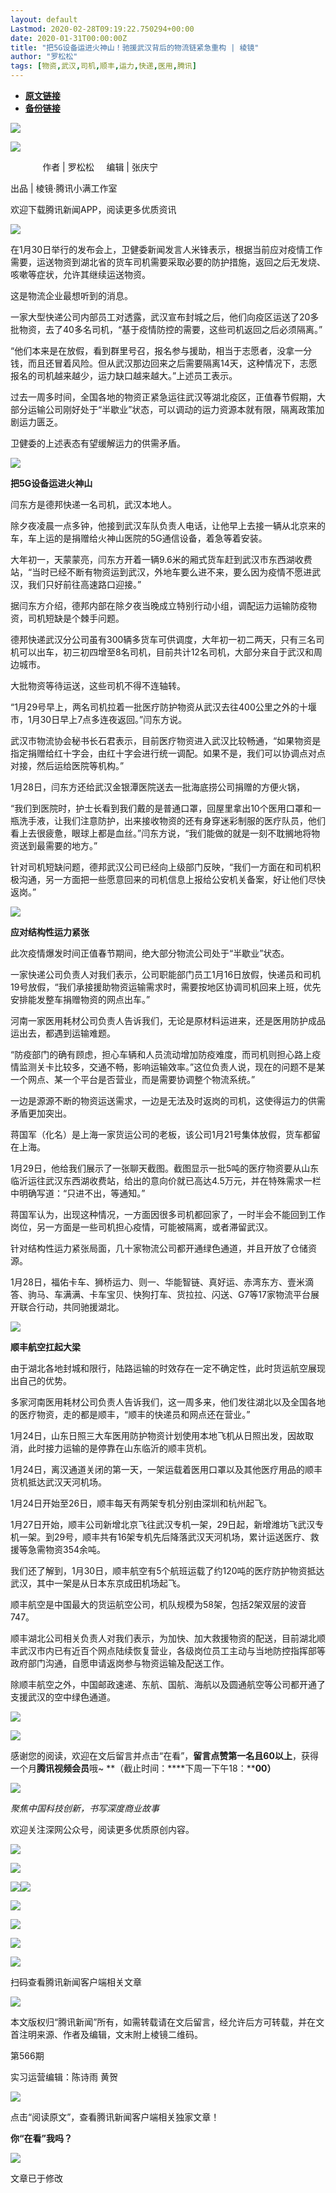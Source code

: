 ```yaml
---
layout: default
Lastmod: 2020-02-28T09:19:22.750294+00:00
date: 2020-01-31T00:00:00Z
title: "把5G设备运进火神山！驰援武汉背后的物流链紧急重构 | 棱镜"
author: "罗松松"
tags: [物资,武汉,司机,顺丰,运力,快递,医用,腾讯]
---
```


* [**原文链接**](http://mp.weixin.qq.com/s?__biz=MzA3MTY0MTQzNg==&mid=2650241299&idx=1&sn=0d34861669dce543cfb00cd817f03097&chksm=8729a920b05e203641bbbb26b4ed361cf2620d1eb41ef700002444a99e1282a122901726b131#rd)
* [**备份链接**](http://archive.is/eSiRK)


![](/images/post/b2e8d0be9628a7602909f5adcba785df.jpg)

![](/images/post/88cece1cb6184076e767f8aa305da80b.jpg)

             作者 | 罗松松     编辑 | 张庆宁         

出品 | 棱镜·腾讯小满工作室

欢迎下载腾讯新闻APP，阅读更多优质资讯

![](/images/post/4f2f4dabe6fe003e746405babddcef5d.jpg)

在1月30日举行的发布会上，卫健委新闻发言人米锋表示，根据当前应对疫情工作需要，运送物资到湖北省的货车司机需要采取必要的防护措施，返回之后无发烧、咳嗽等症状，允许其继续运送物资。

这是物流企业最想听到的消息。

一家大型快递公司内部员工对透露，武汉宣布封城之后，他们向疫区运送了20多批物资，去了40多名司机，“基于疫情防控的需要，这些司机返回之后必须隔离。”

“他们本来是在放假，看到群里号召，报名参与援助，相当于志愿者，没拿一分钱，而且还冒着风险。但从武汉那边回来之后需要隔离14天，这种情况下，志愿报名的司机越来越少，运力缺口越来越大。”上述员工表示。

过去一周多时间，全国各地的物资正紧急运往武汉等湖北疫区，正值春节假期，大部分运输公司刚好处于“半歇业”状态，可以调动的运力资源本就有限，隔离政策加剧运力匮乏。

卫健委的上述表态有望缓解运力的供需矛盾。

![](/images/post/8b557504ddc2b0840d11c9ac082bcb44.jpg)

**把5G设备运进火神山**

闫东方是德邦快递一名司机，武汉本地人。

除夕夜凌晨一点多钟，他接到武汉车队负责人电话，让他早上去接一辆从北京来的车，车上运的是捐赠给火神山医院的5G通信设备，着急等着安装。

大年初一，天蒙蒙亮，闫东方开着一辆9.6米的厢式货车赶到武汉市东西湖收费站，“当时已经不断有物资运到武汉，外地车要么进不来，要么因为疫情不愿进武汉，我们只好前往高速路口迎接。”

据闫东方介绍，德邦内部在除夕夜当晚成立特别行动小组，调配运力运输防疫物资，司机短缺是个棘手问题。

德邦快递武汉分公司虽有300辆多货车可供调度，大年初一初二两天，只有三名司机可以出车，初三初四增至8名司机，目前共计12名司机，大部分来自于武汉和周边城市。

大批物资等待运送，这些司机不得不连轴转。

“1月29号早上，两名司机拉着一批医疗防护物资从武汉去往400公里之外的十堰市，1月30日早上7点多连夜返回。”闫东方说。

武汉市物流协会秘书长石君表示，目前医疗物资进入武汉比较畅通，“如果物资是指定捐赠给红十字会，由红十字会进行统一调配。如果不是，我们可以协调点对点对接，然后运给医院等机构。”

1月28日，闫东方还给武汉金银潭医院送去一批海底捞公司捐赠的方便火锅，

“我们到医院时，护士长看到我们戴的是普通口罩，回屋里拿出10个医用口罩和一瓶洗手液，让我们注意防护，出来接收物资的还有身穿迷彩制服的医疗队员，他们看上去很疲惫，眼球上都是血丝。”闫东方说，“我们能做的就是一刻不耽搁地将物资送到最需要的地方。”

针对司机短缺问题，德邦武汉公司已经向上级部门反映，“我们一方面在和司机积极沟通，另一方面把一些愿意回来的司机信息上报给公安机关备案，好让他们尽快返岗。”

![](/images/post/8b557504ddc2b0840d11c9ac082bcb44.jpg)

**应对结构性运力紧张**  

此次疫情爆发时间正值春节期间，绝大部分物流公司处于“半歇业”状态。

一家快递公司负责人对我们表示，公司职能部门员工1月16日放假，快递员和司机19号放假，“我们承接援助物资运输需求时，需要按地区协调司机回来上班，优先安排能发整车捐赠物资的网点出车。”

河南一家医用耗材公司负责人告诉我们，无论是原材料运进来，还是医用防护成品运出去，都遇到运输难题。

“防疫部门的确有顾虑，担心车辆和人员流动增加防疫难度，而司机则担心路上疫情监测关卡比较多，交通不畅，影响运输效率。”这位负责人说，现在的问题不是某一个网点、某一个平台是否营业，而是需要协调整个物流系统。”

一边是源源不断的物资运送需求，一边是无法及时返岗的司机，这使得运力的供需矛盾更加突出。

蒋国军（化名）是上海一家货运公司的老板，该公司1月21号集体放假，货车都留在上海。

1月29日，他给我们展示了一张聊天截图。截图显示一批5吨的医疗物资要从山东临沂运往武汉东西湖收费站，给出的意向价就已高达4.5万元，并在特殊需求一栏中明确写道：“只进不出，等通知。”

蒋国军认为，出现这种情况，一方面因很多司机都回家了，一时半会不能回到工作岗位，另一方面是一些司机担心疫情，可能被隔离，或者滞留武汉。

针对结构性运力紧张局面，几十家物流公司都开通绿色通道，并且开放了仓储资源。

1月28日，福佑卡车、狮桥运力、则一、华能智链、真好运、赤湾东方、壹米滴答、驹马、车满满、卡车宝贝、快狗打车、货拉拉、闪送、G7等17家物流平台展开联合行动，共同驰援湖北。

![](/images/post/8b557504ddc2b0840d11c9ac082bcb44.jpg)

**顺丰航空扛起大梁**  

由于湖北各地封城和限行，陆路运输的时效存在一定不确定性，此时货运航空展现出自己的优势。

多家河南医用耗材公司负责人告诉我们，这一周多来，他们发往湖北以及全国各地的医疗物资，走的都是顺丰，“顺丰的快递员和网点还在营业。”

1月24日，山东日照三大车医用防护物资计划使用本地飞机从日照出发，因故取消，此时接力运输的是停靠在山东临沂的顺丰货机。

1月24日，离汉通道关闭的第一天，一架运载着医用口罩以及其他医疗用品的顺丰货机抵达武汉天河机场。

1月24日开始至26日，顺丰每天有两架专机分别由深圳和杭州起飞。

1月27日开始，顺丰公司新增北京飞往武汉专机一架，29日起，新增潍坊飞武汉专机一架。到29号，顺丰共有16架专机先后降落武汉天河机场，累计运送医疗、救援等急需物资354余吨。

我们还了解到，1月30日，顺丰航空有5个航班运载了约120吨的医疗防护物资抵达武汉，其中一架是从日本东京成田机场起飞。

顺丰航空是中国最大的货运航空公司，机队规模为58架，包括2架双层的波音747。

顺丰湖北公司相关负责人对我们表示，为加快、加大救援物资的配送，目前湖北顺丰武汉市内已有近百个网点陆续恢复营业，各级岗位员工主动与当地防控指挥部等政府部门沟通，自愿申请返岗参与物资运输及配送工作。

除顺丰航空之外，中国邮政速递、东航、国航、海航以及圆通航空等公司都开通了支援武汉的空中绿色通道。

![](/images/post/9650a2801fb101670ce9dd5d1dcaca7b.jpg)

![](/images/post/2eb6c37f0d4d5982a0460d890b4ab4db.jpg)

感谢您的阅读，欢迎在文后留言并点击“在看”，**留言点赞第一名且60以上**，获得一个月**腾讯视频会员**哦~ **（截止时间：****下周一下午18：****00）**

![](/images/post/5eb45257d21759ce464bffa8e758f086.jpg)

_聚焦中国科技创新，书写深度商业故事_

欢迎关注深网公众号，阅读更多优质原创内容。

![](/images/post/7c4fe6e9701836e963bda7c5e059eca6.jpg)

  

![](/images/post/69917137f795d1884f5c6055d20a6c53.jpg)

  

[![](/images/post/123169164a9ba2b3a0aec97a415228c5.jpg)](http://mp.weixin.qq.com/s?__biz=MzA3MTY0MTQzNg==&mid=2650241211&idx=1&sn=ade6f3b7c8761bb47b8783b783ffda9c&chksm=8729a888b05e219eb02e80cadcb6377d780997fca9702669f0f5275f850e56194d890f3dddad&scene=21#wechat_redirect)[![](/images/post/135384fbba46dd227d2261f3955e3985.jpg)](http://mp.weixin.qq.com/s?__biz=MzA3MTY0MTQzNg==&mid=2650241231&idx=1&sn=5acd5797f747918e9b8117620552d046&chksm=8729a8fcb05e21ea70006ef69db55b7bc9b5fcc5f0f6984dd87716eb2d77d0556a3f938a4a71&scene=21#wechat_redirect)

[![](/images/post/720456e68e0c1ab9f1d596ef04bdc93a.jpg)](http://mp.weixin.qq.com/s?__biz=MzA3MTY0MTQzNg==&mid=2650241221&idx=1&sn=2b24329e256d5d461f541e226f57b6a8&chksm=8729a8f6b05e21e0edc9401f3fa2febccbc03c7554b821380ab6a9c0514440bdb710bef8a4b6&scene=21#wechat_redirect)

[![](/images/post/6604aad78219624324fedf43b440e836.jpg)](http://mp.weixin.qq.com/s?__biz=MzA3MTY0MTQzNg==&mid=2650241248&idx=1&sn=f402fbb2fbce2f51b2f733ff011ac71c&chksm=8729a8d3b05e21c5668a33529d285f70ccbafa9e1da2a352743c5272643487829d301febd74c&scene=21#wechat_redirect)

[![](/images/post/0a96dbc204c1e7c611f139d0fca38112.jpg)](http://mp.weixin.qq.com/s?__biz=MzA3MTY0MTQzNg==&mid=2650241248&idx=2&sn=389ae84ad21c1cc11e6ad130bfd87c7c&chksm=8729a8d3b05e21c5d2af728fdafd0eccc018c0f0f004e965b4fbd3b7020136362d589b1eb60f&scene=21#wechat_redirect)

![](/images/post/38c683e60601c9538d09e04213c76e33.jpg)

扫码查看腾讯新闻客户端相关文章

  

![](/images/post/dd61420c05536f26a186f5fe6bad34ec.jpg)

  

本文版权归“腾讯新闻”所有，如需转载请在文后留言，经允许后方可转载，并在文首注明来源、作者及编辑，文末附上棱镜二维码。

第566期

实习运营编辑：陈诗雨 黄贺

![](/images/post/f3430efc338d121880003c58289cbc5f.jpg)

点击“阅读原文”，查看腾讯新闻客户端相关独家文章！

**你“在看”我吗？**

![](/images/post/d21b3cbc42f278f9e808d91691eaa7d0.jpg)

文章已于修改

